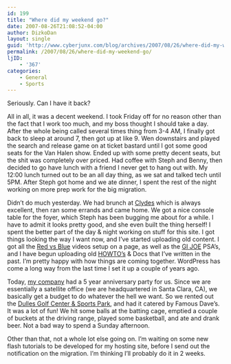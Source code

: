 ```yaml
---
id: 199
title: "Where did my weekend go?"
date: 2007-08-26T21:08:52-04:00
author: DizkoDan
layout: single
guid: 'http://www.cyberjunx.com/blog/archives/2007/08/26/where-did-my-weekend-go/'
permalink: /2007/08/26/where-did-my-weekend-go/
ljID:
    - '367'
categories:
    - General
    - Sports
---
```


Seriously. Can I have it back?

All in all, it was a decent weekend. I took Friday off for no reason other than the fact that I work too much, and my boss thought I should take a day. After the whole being called several times thing from 3-4 AM, I finally got back to sleep at around 7, then got up at like 9. Wen downstairs and played the search and release game on at ticket bastard until I got some good seats for the Van Halen show. Ended up with some pretty decent seats, but the shit was completely over priced. Had coffee with Steph and Benny, then decided to go have lunch with a friend I never get to hang out with. My 12:00 lunch turned out to be an all day thing, as we sat and talked tech until 5PM. After Steph got home and we ate dinner, I spent the rest of the night working on more prep work for the big migration.

Didn’t do much yesterday. We had brunch at [Clydes](http://www.clydes.com/main/RestaurantsDetail.cfm?Restaurant=Willow_Creek_Farm&Section=Main) which is always excellent, then ran some errands and came home. We got a nice console table for the foyer, which Steph has been bugging me about for a while. I have to admit it looks pretty good, and she even built the thing herself! I spent the better part of the day &amp; night working on stuff for this site. I got things looking the way I want now, and I’ve started uploading old content. I got all the [Red vs Blue](http://www.cyberjunx.com/blog/rvb/) videos setup on a page, as well as the [GI JOE](http://www.cyberjunx.com/blog/gijoe/) PSA’s, and I have begun uploading old [HOWTO’s](http://www.cyberjunx.com/blog/howtos/) &amp; Docs that I’ve written in the past. I’m pretty happy with how things are coming together. WordPress has come a long way from the last time I set it up a couple of years ago.

Today, [my company](http://www.opsource.net) had a 5 year anniversary party for us. Since we are essentially a satellite office (we are headquartered in Santa Clara, CA), we basically get a budget to do whatever the hell we want. So we rented out the [Dulles Golf Center &amp; Sports Park](http://www.dullesgolfcenter.com), and had it catered by Famous Dave’s. It was a lot of fun! We hit some balls at the batting cage, emptied a couple of buckets at the driving range, played some basketball, and ate and drank beer. Not a bad way to spend a Sunday afternoon.

Other than that, not a whole lot else going on. I’m waiting on some new flash tutorials to be developed for my hosting site, before I send out the notification on the migration. I’m thinking I’ll probably do it in 2 weeks.